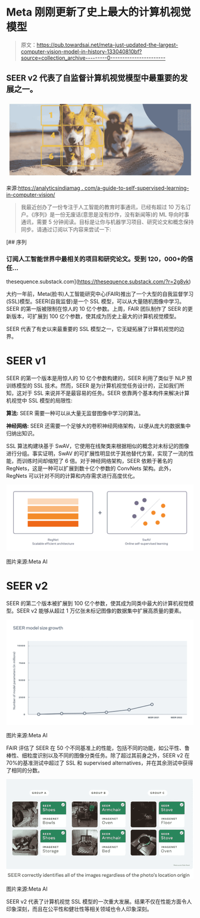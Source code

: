 # Meta 刚刚更新了史上最大的计算机视觉模型

> 原文：<https://pub.towardsai.net/meta-just-updated-the-largest-computer-vision-model-in-history-133040810bf?source=collection_archive---------0----------------------->

## SEER v2 代表了自监督计算机视觉模型中最重要的发展之一。

![](img/d43ec6895b8856b4508c5f0a9c3628ab.png)

来源:[https://analyticsindiamag . com/a-guide-to-self-supervised-learning-in-computer-vision/](https://analyticsindiamag.com/a-guide-to-self-supervised-learning-in-computer-vision/)

> 我最近创办了一份专注于人工智能的教育时事通讯，已经有超过 10 万名订户。《序列》是一份无废话(意思是没有炒作，没有新闻等)的 ML 导向时事通讯，需要 5 分钟阅读。目标是让你与机器学习项目、研究论文和概念保持同步。请通过订阅以下内容来尝试一下:

[](https://thesequence.substack.com/?r=2g8vk) [## 序列

### 订阅人工智能世界中最相关的项目和研究论文。受到 120，000+的信任…

thesequence.substack.com](https://thesequence.substack.com/?r=2g8vk) 

大约一年前，Meta(脸书)人工智能研究中心(FAIR)推出了一个大型的自我监督学习(SSL)模型。SEER(自我监督)是一个 SSL 模型，可以从大量随机图像中学习。SEER 的第一版被限制在惊人的 10 亿个参数。上周，FAIR 团队制作了 SEER 的更新版本，可扩展到 100 亿个参数，使其成为历史上最大的计算机视觉模型。

SEER 代表了有史以来最重要的 SSL 模型之一，它无疑拓展了计算机视觉的边界。

# SEER v1

SEER 的第一个版本是用惊人的 10 亿个参数构建的，SEER 利用了类似于 NLP 预训练模型的 SSL 技术。然而，SEER 是为计算机视觉任务设计的，正如我们所知，这对于 SSL 来说并不是最容易的任务。SEER 依靠两个基本构件来解决计算机视觉中 SSL 模型的局限性:

**算法:** SEER 需要一种可以从大量无监督图像中学习的算法。

**神经网络:** SEER 还需要一个足够大的卷积神经网络架构，以便从庞大的数据集中归纳出知识。

SSL 算法构建块基于 SwAV，它使用在线聚类来根据相似的概念对未标记的图像进行分组。事实证明，SwAV 的可扩展性明显优于其他替代方案，实现了一流的性能，而训练时间却缩短了 6 倍。对于神经网络架构，SEER 依赖于著名的 RegNets，这是一种可以扩展到数十亿个参数的 ConvNets 架构。此外，RegNets 可以针对不同的计算和内存需求进行高度优化。

![](img/2f1fc900035636fdac9b9fdb7f8d586e.png)

图片来源:Meta AI

# SEER v2

SEER 的第二个版本被扩展到 100 亿个参数，使其成为同类中最大的计算机视觉模型。SEER v2 能够从超过 1 万亿张未标记图像的数据集中扩展高质量的要素。

![](img/4cf4d26e2df0b31af1ad65d5acfa8043.png)

图片来源:Meta AI

FAIR 评估了 SEER 在 50 个不同基准上的性能，包括不同的功能，如公平性、鲁棒性、细粒度识别以及不同的图像分类任务。除了超过其前身之外，SEER v2 在 70%的基准测试中超过了 SSL 和 supervised alternatives，并在其余测试中获得了相同的分数。

![](img/9e8f2342fdfde8cb668b0e7d544c83fd.png)

图片来源:Meta AI

SEER v2 代表了计算机视觉 SSL 模型的一次重大发展。结果不仅在性能方面令人印象深刻，而且在公平性和健壮性等相关领域也令人印象深刻。
